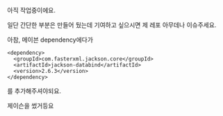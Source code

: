 
아직 작업중이에요.


일단 간단한 부분은 만들어 뒀는데 기여하고 싶으시면 제 레포 아무데나 이슈주세요. 

아참, 메이븐 dependency에다가 
```
<dependency> 
  <groupId>com.fasterxml.jackson.core</groupId> 
  <artifactId>jackson-databind</artifactId>
  <version>2.6.3</version>
</dependency>
```
를 추가해주셔야되요. 


제이슨을 썼거등요
